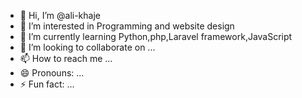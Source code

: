 - 👋 Hi, I’m @ali-khaje
- 👀 I’m interested in Programming and website design
- 🌱 I’m currently learning Python,php,Laravel framework,JavaScript
- 💞️ I’m looking to collaborate on ...
- 📫 How to reach me ...
- 😄 Pronouns: ...
- ⚡ Fun fact: ...

<!---
ali-khaje/ali-khaje is a ✨ special ✨ repository because its `README.md` (this file) appears on your GitHub profile.
You can click the Preview link to take a look at your changes.
--->

